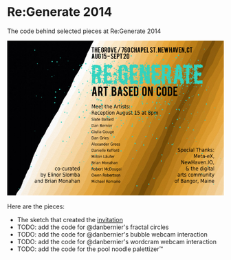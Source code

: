 Re:Generate 2014
================

The code behind selected pieces at Re:Generate 2014

![Re:Generate 2014 invitation](invitation.png)

Here are the pieces:

* The sketch that created the [invitation](invitation)
* TODO: add the code for @danbernier's fractal circles
* TODO: add the code for @danbernier's bubble webcam interaction
* TODO: add the code for @danbernier's wordcram webcam interaction
* TODO: add the code for the pool noodle palettizer™
